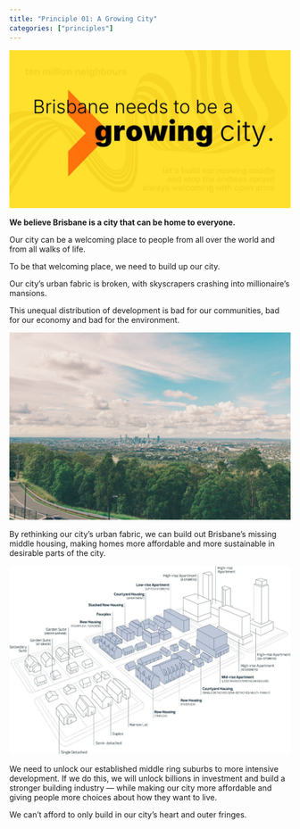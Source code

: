 ```yaml
---
title: "Principle 01: A Growing City"
categories: ["principles"]
---
```


![Brisbane needs to be a growing city.](/assets/images/principles-01-growing.jpeg)

**We believe Brisbane is a city that can be home to everyone.**

Our city can be a welcoming place to people from all over the world and from all walks of life. 

To be that welcoming place, we need to build up our city.

Our city’s urban fabric is broken, with skyscrapers crashing into millionaire’s mansions. 

This unequal distribution of development is bad for our communities, bad for our economy and bad for the environment.

![Looking towards the city from Mt Gravatt.](/assets/images/mt-gravatt-cbd.jpeg)

By rethinking our city’s urban fabric, we can build out Brisbane’s missing middle housing, making homes more affordable and more sustainable in desirable parts of the city.

![Diagram of Missing Middle.](/assets/images/missing-middle.jpeg)

We need to unlock our established middle ring suburbs to more intensive development. If we do this, we will unlock billions in investment and build a stronger building industry — while making our city more affordable and giving people more choices about how they want to live.


We can’t afford to only build in our city’s heart and outer fringes.
